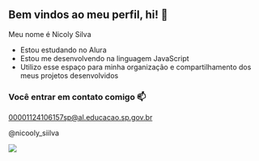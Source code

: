 ## Bem vindos ao meu perfil, hi! 🖤

Meu nome é Nicoly Silva

- Estou estudando no Alura
- Estou me desenvolvendo na linguagem JavaScript
- Utilizo esse espaço para minha organização e compartilhamento dos meus projetos desenvolvidos

### Você entrar em contato comigo 📫

00001124106157sp@al.educacao.sp.gov.br

@nicooly_siilva

![](https://media1.tenor.com/m/l6AOZcsATDgAAAAC/chillbro-cat.gif)
